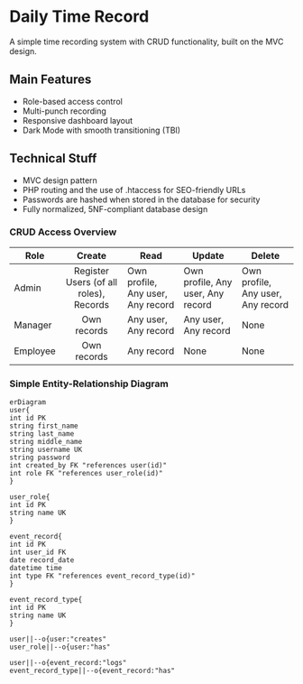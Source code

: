 # Daily Time Record
A simple time recording system with CRUD functionality, built on the MVC design.
## Main Features
- Role-based access control
- Multi-punch recording
- Responsive dashboard layout
- Dark Mode with smooth transitioning (TBI)
## Technical Stuff
- MVC design pattern
- PHP routing and the use of .htaccess for SEO-friendly URLs
- Passwords are hashed when stored in the database for security
- Fully normalized, 5NF-compliant database design
### CRUD Access Overview
| Role     |                 Create                 | Read                              | Update                            | Delete                            |
| -------- | :------------------------------------: | --------------------------------- | --------------------------------- | --------------------------------- |
| Admin    | Register Users (of all roles), Records | Own profile, Any user, Any record | Own profile, Any user, Any record | Own profile, Any user, Any record |
| Manager  |              Own records               | Any user, Any record              | Any user, Any record              | None                              |
| Employee |              Own records               | Any record                        | None                              | None                              |
### Simple Entity-Relationship Diagram
```mermaid
erDiagram
user{
int id PK
string first_name
string last_name
string middle_name
string username UK
string password
int created_by FK "references user(id)"
int role FK "references user_role(id)"
}

user_role{
int id PK
string name UK
}

event_record{
int id PK
int user_id FK
date record_date
datetime time
int type FK "references event_record_type(id)"
}

event_record_type{
int id PK
string name UK
}

user||--o{user:"creates"
user_role||--o{user:"has"

user||--o{event_record:"logs"
event_record_type||--o{event_record:"has"
```